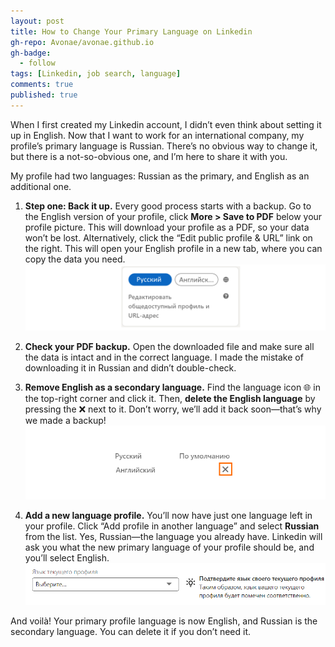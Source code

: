 ```yaml
---
layout: post
title: How to Change Your Primary Language on Linkedin
gh-repo: Avonae/avonae.github.io
gh-badge:
  - follow
tags: [Linkedin, job search, language]
comments: true
published: true
---
```


When I first created my Linkedin account, I didn’t even think about setting it up in English. Now that I want to work for an international company, my profile’s primary language is Russian. There’s no obvious way to change it, but there is a not-so-obvious one, and I’m here to share it with you.

My profile had two languages: Russian as the primary, and English as an additional one.

1. **Step one: Back it up.** Every good process starts with a backup. Go to the English version of your profile, click **More > Save to PDF** below your profile picture. This will download your profile as a PDF, so your data won’t be lost. Alternatively, click the “Edit public profile & URL” link on the right. This will open your English profile in a new tab, where you can copy the data you need.  
![Profile with 2 languages](/assets/img/Linkedin-changing-language/3.png)

2. **Check your PDF backup.** Open the downloaded file and make sure all the data is intact and in the correct language. I made the mistake of downloading it in Russian and didn’t double-check.

3. **Remove English as a secondary language.** Find the language icon 🌐 in the top-right corner and click it. Then, **delete the English language** by pressing the ❌ next to it. Don’t worry, we’ll add it back soon—that’s why we made a backup!  
![Removing English](/assets/img/Linkedin-changing-language/2.png)

4. **Add a new language profile.** You’ll now have just one language left in your profile. Click “Add profile in another language” and select **Russian** from the list. Yes, Russian—the language you already have. Linkedin will ask you what the new primary language of your profile should be, and you’ll select English.  
![Selecting the language](/assets/img/Linkedin-changing-language/1.png)

And voilà! Your primary profile language is now English, and Russian is the secondary language. You can delete it if you don’t need it.